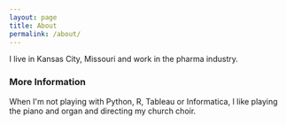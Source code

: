 ```yaml
---
layout: page
title: About
permalink: /about/
---
```


I live in Kansas City, Missouri and work in the pharma industry.

### More Information

When I'm not playing with Python, R, Tableau or Informatica, I like playing the piano and organ and directing my church choir.

